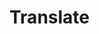 <!--
created_at: '2012-04-12 19:15:07'
updated_at: '2013-03-13 14:19:58'
authors:
    - 'Jérôme Bogaerts'
tags:
    - Deliveries
-->

Translate
=========


